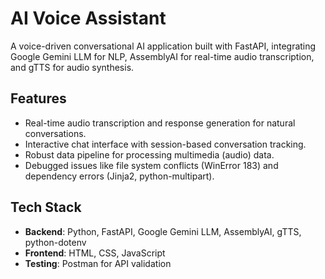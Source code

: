 # AI Voice Assistant

A voice-driven conversational AI application built with FastAPI, integrating Google Gemini LLM for NLP, AssemblyAI for real-time audio transcription, and gTTS for audio synthesis.

## Features
- Real-time audio transcription and response generation for natural conversations.
- Interactive chat interface with session-based conversation tracking.
- Robust data pipeline for processing multimedia (audio) data.
- Debugged issues like file system conflicts (WinError 183) and dependency errors (Jinja2, python-multipart).

## Tech Stack
- **Backend**: Python, FastAPI, Google Gemini LLM, AssemblyAI, gTTS, python-dotenv
- **Frontend**: HTML, CSS, JavaScript
- **Testing**: Postman for API validation


   
